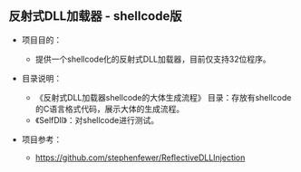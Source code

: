 ## 反射式DLL加载器 - shellcode版

- 项目目的：
  - 提供一个shellcode化的反射式DLL加载器，目前仅支持32位程序。

- 目录说明：
  - 《反射式DLL加载器shellcode的大体生成流程》 目录：存放有shellcode的C语言格式代码，展示大体的生成流程。
  - 《SelfDll》：对shellcode进行测试。

- 项目参考：
  - https://github.com/stephenfewer/ReflectiveDLLInjection


